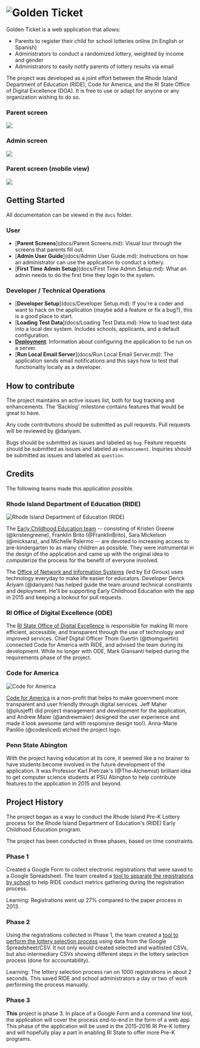 # ![Golden Ticket](docs/img/golden-ticket.png)

Golden Ticket is a web application that allows:

- Parents to register their child for school lotteries online (in English or Spanish)
- Administrators to conduct a randomized lottery, weighted by income and gender
- Administrators to easily notify parents of lottery results via email

The project was developed as a joint effort between the Rhode Island Department of Education (RIDE), Code for America, and the RI State Office of Digital Excellence (DOA). It is free to use or adapt for anyone or any organization wishing to do so.

### Parent screen
![](docs/img/student_info_screen.png)

### Admin screen
![](docs/img/view_applicants_screen.png)

### Parent screen (mobile view)
![](docs/img/mobile_screen.png)

## Getting Started

All documentation can be viewed in the `docs` folder.

### User

- [**Parent Screens**](docs/Parent Screens.md): Visual tour through the screens that parents fill out.
- [**Admin User Guide**](docs/Admin User Guide.md): Instructions on how an administrator can use the application to conduct a lottery.
- [**First Time Admin Setup**](docs/First Time Admin Setup.md): What an admin needs to do the first time they login to the system. 

### Developer / Technical Operations

- [**Developer Setup**](docs/Developer Setup.md): If you're a coder and want to hack on the application (maybe add a feature or fix a bug?), this is a good place to start.
- [**Loading Test Data**](docs/Loading Test Data.md): How to load test data into a local dev system. Includes schools, applicants, and a default configuration.
- [**Deployment**](docs/Deployment.md): Information about configuring the application to be run on a server.
- [**Run Local Email Server**](docs/Run Local Email Server.md): The application sends email notifications and this says how to test that functionality locally as a developer.

## How to contribute

The project maintains an active issues list, both for bug tracking and enhancements. The 'Backlog' milestone contains features that would be great to have.

Any code contributions should be submitted as pull requests. Pull requests will be reviewed by @dariyam. 

Bugs should be submitted as issues and labeled as `bug`. Feature requests should be submitted as issues and labeled as `enhancement`. Inquiries should be submitted as issues and labeled as `question`.

## Credits

The following teams made this application possible.

### Rhode Island Department of Education (RIDE)

![Rhode Island Department of Education (RIDE)](docs/img/ride.png)

The [Early Childhood Education team](http://www.ride.ri.gov/InstructionAssessment/EarlyChildhoodEducation.aspx) -- consisting of Kristen Greene (@kristengreene), Franklin Brito (@FranklinBrito), Sara Mickelson (@micksara), and Michelle Palermo -- are devoted to increasing access to pre-kindergarten to as many children as possible. They were instrumental in the design of the application and came up with the original idea to computerize the process for the benefit of everyone involved.

The [Office of Network and Information Systems](http://www.ride.ri.gov/InsideRIDE/RIDEOffices/NetworkInformationSystems.aspx) (led by Ed Giroux) uses technology everyday to make life easier for educators. Developer Derick Ariyam (@dariyam) has helped guide the team around technical constraints and deployment. He'll be supporting Early Childhood Education with the app in 2015 and keeping a lookout for pull requests.

### RI Office of Digital Excellence (ODE)

The [RI State Office of Digital Excellence](https://twitter.com/ri_ode) is responsible for making RI more efficient, accessible, and transparent through the use of technology and improved services. Chief Digital Officer Thom Guertin (@thomguertin) connected Code for America with RIDE, and advised the team during its development. While no longer with ODE, Mark Giansanti helped during the requirements phase of the project.

### Code for America

![Code for America](docs/img/cfa_fellowship.png)

[Code for America](http://www.codeforamerica.org) is a non-profit that helps to make government more transparent and user friendly through digital services. Jeff Maher (@plusjeff) did project management and development for the application, and Andrew Maier (@andrewmaier) designed the user experience and made it look awesome (and with responsive design too!). Anna-Marie Panlilio (@codesliced) etched the project logo.

### Penn State Abington

With the project having education at its core, it seemed like a no brainer to have students become involved in the future development of the application. It was  Professor Karl Pietrzak's (@The-Alchemist) brilliant idea to get computer science students at PSU Abington to help contribute features to the application in 2015 and beyond.

## Project History

The project began as a way to conduct the Rhode Island Pre-K Lottery process for the Rhode Island Department of Education's (RIDE) Early Childhood Education program.

The project has been conducted in three phases, based on time constraints.

### Phase 1

Created a Google Form to collect electronic registrations that were saved to a Google Spreadsheet. The team created a [tool to separate the registrations by school](http://github.com/codeforamerica/golden-ticket-splitter) to help RIDE conduct metrics gathering during the registration process.

Learning: Registrations went up 27% compared to the paper process in 2013.

### Phase 2

Using the registrations collected in Phase 1, the team created a [tool to perform the lottery selection process](http://github.com/codeforamerica/golden-ticket-console) using data from the Google Spreadsheet/CSV. It not only would created selected and waitlisted CSVs, but also intermediary CSVs showing different steps in the lottery selection process (done for accountability).

Learning: The lottery selection process ran on 1000 registrations in about 2 seconds. This saved RIDE and school administrators a day or two of work performing the process manually.

### Phase 3

**This** project is phase 3. In place of a Google Form and a command line tool, the application will cover the process end-to-end in the form of a web app. This phase of the application will be used in the 2015-2016 RI Pre-K lottery and will hopefully play a part in enabling RI State to offer more Pre-K programs.
